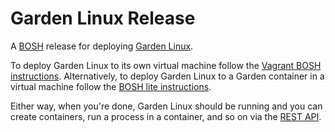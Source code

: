 # Garden Linux Release

A [BOSH](http://docs.cloudfoundry.org/bosh/) release for deploying [Garden Linux](https://github.com/cloudfoundry-incubator/garden-linux).

To deploy Garden Linux to its own virtual machine follow the [Vagrant BOSH instructions](docs/vagrant-bosh.md). Alternatively, to deploy Garden Linux to a Garden container in a virtual machine follow the [BOSH lite instructions](docs/bosh-lite.md).

Either way, when you're done, Garden Linux should be running and you can create containers, run a process in a container, and so on via the [REST API](https://github.com/cloudfoundry-incubator/garden#rest-api).


      

